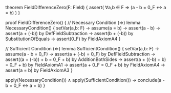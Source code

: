 theorem FieldDifferenceZero(F: Field) {
  assert(
    ∀a,b ∈ F ⇒ (a - b = 0_F ↔ a = b)
  )
}

proof FieldDifferenceZero() {
  // Necessary Condition (⇒)
  lemma NecessaryCondition() {
    setVar(a,b: F) →
    assume(a = b) →
    assert(a - b) →
    assert(a + (-b))        by DefFieldSubtraction →
    assert(b + (-b))        by SubstitutionOfEquals →
    assert(0_F)             by FieldAxiomA4
  }

  // Sufficient Condition (⇐)
  lemma SufficientCondition() {
    setVar(a,b: F) →
    assume(a - b = 0_F) →
    assert(a + (-b) = 0_F)  by DefFieldSubtraction →
    assert((a + (-b)) + b = 0_F + b)  by AdditionBothSides →
    assert(a + ((-b) + b) = 0_F + b)  by FieldAxiomA1 →
    assert(a + 0_F = 0_F + b)         by FieldAxiomA4 →
    assert(a = b)                      by FieldAxiomA3
  }

  apply(NecessaryCondition()) ∧
  apply(SufficientCondition()) →
  conclude(a - b = 0_F ↔ a = b)
}